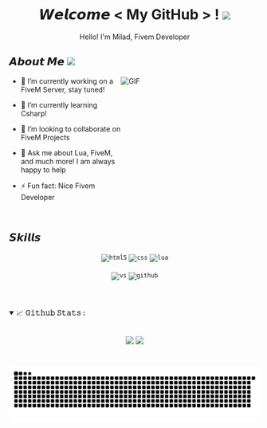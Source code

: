 <!--- Header --->   
<h1 align="center">
  𝙒𝙚𝙡𝙘𝙤𝙢𝙚 &lt; My GitHub &gt; !
  <a target="_blank">
    <img src="https://github.com/JayantGoel001/JayantGoel001/blob/master/GIF/Hi.gif" width="40px" />
  </a>
</h1>
      
<p align='center'>Hello! I'm Milad, Fivem Developer</p>


<!--- About You --->   
<h2> 𝘼𝙗𝙤𝙪𝙩 𝙈𝙚 <img src="https://github.com/JayantGoel001/JayantGoel001/blob/master/GIF/Earth.gif" width="24px" style="max-width:100%;"></h2>

<a target="_blank">
   <img align="right" height="250" width= "280px" alt="GIF" src="https://cdn.discordapp.com/attachments/891258880250753044/995822553685819442/252-2523326_customer-support-icon-png-tech-support-icon-png-removebg-preview.png" />
</a>

- 🔭 I’m currently working on a FiveM Server, stay tuned!
  
- 🌱 I’m currently learning Csharp!
  
- 👯 I’m looking to collaborate on FiveM Projects
  
- 💬 Ask me about Lua, FiveM, and much more! I am always happy to help
  
- ⚡ Fun fact: Nice Fivem Developer

<br/>

    

 <!--- Skills --->        
<h2> 𝙎𝙠𝙞𝙡𝙡𝙨 </h2>
<div align="center">
<code><img src="https://img.shields.io/badge/html5-%23E34F26.svg?style=for-the-badge&logo=html5&logoColor=white" alt="html5"></code>
<code><img src="https://img.shields.io/badge/css-1572B6.svg?style=for-the-badge&logo=css3&logoColor=white" alt="css"></code>
<code><img src="https://img.shields.io/badge/lua-2C2D72.svg?style=for-the-badge&logo=lua&logoColor=white" alt="lua"></code>
<br/>
<br/>
<code><img src="https://img.shields.io/badge/vscode-007ACC.svg?style=for-the-badge&logo=visualstudiocode&logoColor=white" alt="vs"></code>
<code><img src="https://img.shields.io/badge/github-%23121011.svg?style=for-the-badge&logo=github&logoColor=white" alt="github"></code>
</div>


<br/>

#
<details open="">
<summary>
  <g-emoji class="g-emoji" alias="chart_with_upwards_trend" fallback-src="https://github.githubassets.com/images/icons/emoji/unicode/1f4c8.png">📈</g-emoji>
  <strong>𝙶𝚒𝚝𝚑𝚞𝚋 𝚂𝚝𝚊𝚝𝚜 : </strong>
</summary>
<br/>

<p align="center">
    <img align="center" src="https://github-readme-stats.vercel.app/api?username=JayantGoel001&show_icons=true&hide_border=true&title_color=94b4a4&amp&icon_color=FFFFFF&amp&text_color=FFFFFF&amp&bg_color=000000&count_private=true&include_all_commits=true"/>
    <img align="center" height="195px" src="https://github-readme-stats.vercel.app/api/top-langs/?username=JayantGoel001&text_color=FFFFFF&bg_color=000000&title_color=94b4a4&langs_count=15&layout=compact&hide_border=true" />
</p>
</details>
<br/>


![𝙶𝚒𝚝𝚑𝚞𝚋 𝙲𝚘𝚗𝚝𝚛𝚒𝚋𝚞𝚝𝚒𝚘𝚗 𝙶𝚛𝚊𝚙𝚑](github-contribution-grid-snake.svg)

<br/>
